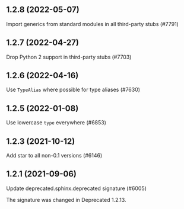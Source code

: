 ## 1.2.8 (2022-05-07)

Import generics from standard modules in all third-party stubs (#7791)

## 1.2.7 (2022-04-27)

Drop Python 2 support in third-party stubs (#7703)

## 1.2.6 (2022-04-16)

Use `TypeAlias` where possible for type aliases (#7630)

## 1.2.5 (2022-01-08)

Use lowercase `type` everywhere (#6853)

## 1.2.3 (2021-10-12)

Add star to all non-0.1 versions (#6146)

## 1.2.1 (2021-09-06)

Update deprecated.sphinx.deprecated signature (#6005)

The signature was changed in Deprecated 1.2.13.

